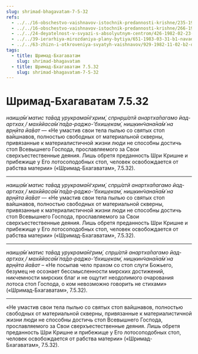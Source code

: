 ```yaml
---
slug: shrimad-bhagavatam-7-5-32
refs:
  - ../../16-obschestvo-vaishnavov-istochnik-predannosti-krishne/235-1983-11-04-a1-vajshnavy-podobny-metallu-pomeshhennomu-v-ogon.md
  - ../../16-obschestvo-vaishnavov-istochnik-predannosti-krishne/266-1983-11-13-b2-obshhenie-s-vajshnavami-put-iz-mira-zabluzhdenij-nastavleniya-prahlada.md
  - ../../24-deyatelnost-v-svyazi-s-absolyutnym-centrom/426-1982-02-23-c4-sambandha-gyana-eto-opredelenie-urovnya-yavlenij-na-osnove-vzglyada-bhagavatam.md
  - ../../39-ierarhiya-mirozdaniya-plany-bytiya/651-1983-03-31-b1-navadvipskij-ekspress-sleduet-bez-ostanovok.md
  - ../../63-zhizn-i-otkroveniya-svyatyh-vaishnavov/929-1982-11-02-b2-duhovnoe-tsarstvo-za-predelami-intellekta-istoriya-o-ramanudzhe-i-kureshe.md
tags:
  - title: Шримад-Бхагаватам
    slug: shrimad-bhagavatam
  - title: Шримад-Бхагаватам 7.5.32
    slug: shrimad-bhagavatam-7-5-32
---
```


# Шримад-Бхагаватам 7.5.32

*наиш̣а̄м̇ матис та̄вад урукрама̄н̇гхрим̇, спрнр̣ш́атй анартха̄пагамо йад-артхах̣ / махӣйаса̄м̇ па̄да-раджо-’бхиш̣екам̇, ниш̣кин̃чана̄на̄м̇ на вр̣н̣ӣта йа̄ват* — «Не умастив свои тела пылью со святых стоп вайшнавов, полностью свободных от материальной скверны, привязанные к материалистичной жизни люди не способны достичь стоп Всевышнего Господа, прославляемого за Свои сверхъестественные деяния. Лишь обретя преданность Шри Кришне и прибежище у Его лотосоподобных стоп, человек освобождается от рабства материи» («Шримад-Бхагаватам», 7.5.32).

---

*наиш̣а̄м̇ матис та̄вад урукрама̄н̇гхрим̇, спр̣ш́атй анартха̄пагамо йад-артхах̣ / махӣйаса̄м̇ па̄да-раджо-’бхиш̣екам̇, ниш̣кин̃чана̄на̄м̇ на вр̣н̣ӣта йа̄ват* — «Не умастив свои тела пылью со святых стоп вайшнавов, полностью свободных от материальной скверны, привязанные к материалистичной жизни люди не способны достичь стоп Всевышнего Господа, прославляемого за Свои сверхъестественные деяния. Лишь обретя преданность Шри Кришне и прибежище у Его лотосоподобных стоп, человек освобождается от рабства материи» («Шримад-Бхагаватам», 7.5.32).

---

*наиш̣а̄м̇ матис та̄вад урукрама̄н̇грим̇, спр̣ш́атй анартха̄пагамо йад-артхах̣ / махӣйаса̄м̇ па̄да-раджо-’бхиш̣екам̇, ниш̣кин̃чана̄на̄м̇ на вр̣н̣ӣта йа̄ват* – «Не посыпав чело прахом со стоп слуги Божьего, безумец не осознает бессмысленности мирских достижений, никчемности мирских благ и не ощутит неодолимого очарования лотоса стоп Господа, о ком невозможно говорить не стихами» («Шримад-Бхагаватам», 7.5.32).

---

«Не умастив свои тела пылью со святых стоп вайшнавов, полностью свободных от материальной скверны, привязанные к материалистичной жизни люди не способны достичь стоп Всевышнего Господа, прославляемого за Свои сверхъестественные деяния. Лишь обретя преданность Шри Кришне и прибежище у Его лотосоподобных стоп, человек освобождается от рабства материи» («Шримад-Бхагаватам», 7.5.32).
